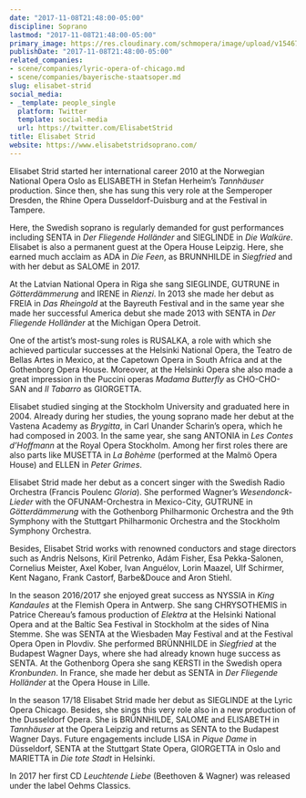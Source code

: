 ```yaml
---
date: "2017-11-08T21:48:00-05:00"
discipline: Soprano
lastmod: "2017-11-08T21:48:00-05:00"
primary_image: https://res.cloudinary.com/schmopera/image/upload/v1546739303/media/2019/01/ElisabetStrid.jpg
publishDate: "2017-11-08T21:48:00-05:00"
related_companies:
- scene/companies/lyric-opera-of-chicago.md
- scene/companies/bayerische-staatsoper.md
slug: elisabet-strid
social_media:
- _template: people_single
  platform: Twitter
  template: social-media
  url: https://twitter.com/ElisabetStrid
title: Elisabet Strid
website: https://www.elisabetstridsoprano.com/
---
```

Elisabet Strid started her international career 2010 at the Norwegian National Opera Oslo as ELISABETH in Stefan Herheim’s *Tannhäuser* production. Since then, she has sung this very role at the Semperoper Dresden, the Rhine Opera Dusseldorf-Duisburg and at the Festival in Tampere. 

Here, the Swedish soprano is regularly demanded for gust performances including SENTA in *Der Fliegende Holländer* and SIEGLINDE in *Die Walküre*. Elisabet is also a permanent guest at the Opera House Leipzig. Here, she earned much acclaim as ADA in *Die Feen*, as BRUNNHILDE in *Siegfried* and with her debut as SALOME in 2017. 

At the Latvian National Opera in Riga she sang SIEGLINDE, GUTRUNE in *Götterdämmerung* and IRENE in *Rienzi*. In 2013 she made her debut as FREIA in *Das Rheingold* at the Bayreuth Festival and in the same year she made her successful America debut she made 2013 with SENTA in *Der Fliegende Holländer* at the Michigan Opera Detroit. 

One of the artist’s most-sung roles is RUSALKA, a role with which she achieved particular successes at the Helsinki National Opera, the Teatro de Bellas Artes in Mexico, at the Capetown Opera in South Africa and at the Gothenborg Opera House. Moreover, at the Helsinki Opera she also made a great impression in the Puccini operas *Madama Butterfly* as CHO-CHO-SAN and *Il Tabarro* as GIORGETTA. 

Elisabet studied singing at the Stockholm University and graduated here in 2004. Already during her studies, the young soprano made her debut at the Vastena Academy as *Brygitta*, in Carl Unander Scharin’s opera, which he had composed in 2003. In the same year, she sang ANTONIA in *Les Contes d’Hoffmann* at the Royal Opera Stockholm. Among her first roles there are also parts like MUSETTA in *La Bohème* (performed at the Malmö Opera House) and ELLEN in *Peter Grimes*.

Elisabet Strid made her debut as a concert singer with the Swedish Radio Orchestra (Francis Poulenc *Gloria*). She performed Wagner’s *Wesendonck-Lieder* with the OFUNAM-Orchestra in Mexico-City, GUTRUNE in *Götterdämmerung* with the Gothenborg Philharmonic Orchestra and the 9th Symphony with the Stuttgart Philharmonic Orchestra and the Stockholm Symphony Orchestra. 

Besides, Elisabet Strid works with renowned conductors and stage directors such as Andris Nelsons, Kiril Petrenko, Adám Fisher, Esa Pekka-Salonen, Cornelius Meister, Axel Kober, Ivan Anguélov, Lorin Maazel, Ulf Schirmer, Kent Nagano, Frank Castorf, Barbe&Douce and Aron Stiehl. 

In the season 2016/2017 she enjoyed great success as NYSSIA in *King Kandaules* at the Flemish Opera in Antwerp. She sang CHRYSOTHEMIS in Patrice Chereau’s famous production of *Elektra* at the Helsinki National Opera and at the Baltic Sea Festival in Stockholm at the sides of Nina Stemme. She was SENTA at the Wiesbaden May Festival and at the Festival Opera Open in Plovdiv. She performed BRÜNNHILDE in *Siegfried* at the Budapest Wagner Days, where she had already known huge success as SENTA. At the Gothenborg Opera she sang KERSTI in the Swedish opera *Kronbunden*. In France, she made her debut as SENTA in *Der Fliegende Holländer* at the Opera House in Lille. 

In the season 17/18 Elisabet Strid made her debut as SIEGLINDE at the Lyric Opera Chicago. Besides, she sings this very role also in a new production of the Dusseldorf Opera. She is BRÜNNHILDE, SALOME and ELISABETH in *Tannhäuser* at the Opera Leipzig and returns as SENTA to the Budapest Wagner Days. Future engagements include LISA in *Pique Dame* in Düsseldorf, SENTA at the Stuttgart State Opera, GIORGETTA in Oslo and MARIETTA in *Die tote Stadt* in Helsinki. 

In 2017 her first CD *Leuchtende Liebe* (Beethoven & Wagner) was released under the label Oehms Classics.
